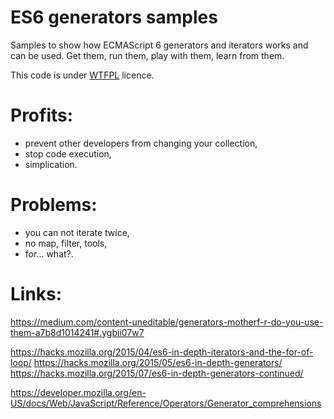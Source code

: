 # ES6 generators samples

Samples to show how ECMAScript 6 generators and iterators works and can be used. Get them, run them, play with them, learn from them.

This code is under [WTFPL](http://www.wtfpl.net/) licence.

# Profits:

 - prevent other developers from changing your collection,
 - stop code execution,
 - simplication.

# Problems:

 - you can not iterate twice,
 - no map, filter, tools,
 - for... what?.

# Links:

https://medium.com/content-uneditable/generators-motherf-r-do-you-use-them-a7b8d1014241#.ygbii07w7

https://hacks.mozilla.org/2015/04/es6-in-depth-iterators-and-the-for-of-loop/
https://hacks.mozilla.org/2015/05/es6-in-depth-generators/
https://hacks.mozilla.org/2015/07/es6-in-depth-generators-continued/

https://developer.mozilla.org/en-US/docs/Web/JavaScript/Reference/Operators/Generator_comprehensions
